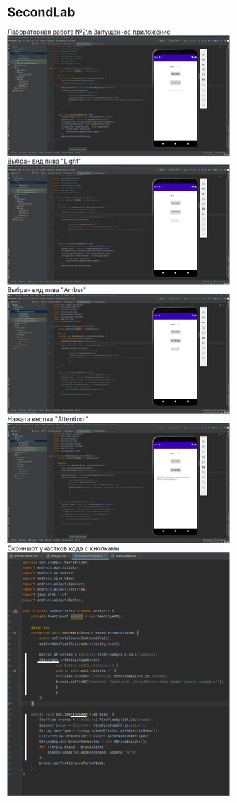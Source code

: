 # SecondLab
Лабораторная работа №2\n
Запущенное приложение
![alt text](https://github.com/Victor-kem/SecondLab/blob/main/SecondLab0.png?raw=true)
Выбран вид пива "Light"
![alt text](https://github.com/Victor-kem/SecondLab/blob/main/SecondLab1.png?raw=true)
Выбран вид пива "Amber"
![alt text](https://github.com/Victor-kem/SecondLab/blob/main/SecondLab2.png?raw=true)
Нажата кнопка "Attention!"
![alt text](https://github.com/Victor-kem/SecondLab/blob/main/SecondLab3.png?raw=true)
Скриншот участков кода с кнопками
![alt text](https://github.com/Victor-kem/SecondLab/blob/main/SecondLabButtons.png?raw=true)
